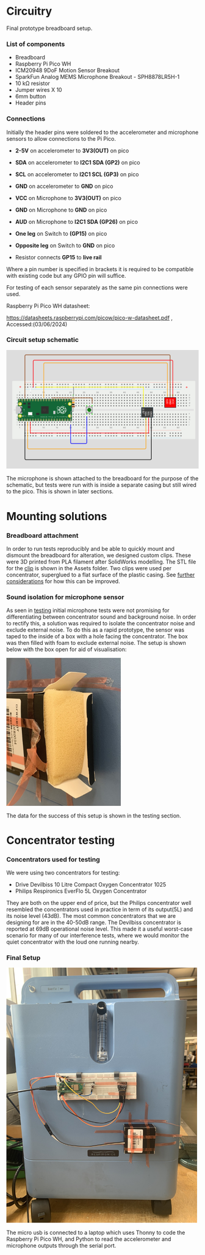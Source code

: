 # Circuitry

Final prototype breadboard setup. 

### List of components

- Breadboard
- Raspberry Pi Pico WH
- ICM20948 9DoF Motion Sensor Breakout
- SparkFun Analog MEMS Microphone Breakout - SPH8878LR5H-1
- 10 kΩ resistor
- Jumper wires X 10
- 6mm button
- Header pins

### Connections

Initially the header pins were soldered to the accelerometer and microphone sensors to allow connections to the Pi Pico.

 - **2-5V** on accelerometer to **3V3(OUT)** on pico
 - **SDA** on accelerometer to **I2C1 SDA (GP2)** on pico
 - **SCL** on accelerometer to **I2C1 SCL (GP3)** on pico
 - **GND** on accelerometer to **GND** on pico

 - **VCC** on Microphone to **3V3(OUT)** on pico
 - **GND** on Microphone to **GND** on pico
 - **AUD** on Microphone to **I2C1 SDA (GP26)** on pico

 - **One leg** on Switch to **(GP15)** on pico
 - **Opposite leg** on Switch to **GND** on pico
 - Resistor connects **GP15** to **live rail** 

Where a pin number is specified in brackets it is required to be compatible with existing code but any GPIO pin will suffice.

For testing of each sensor separately as the same pin connections were used.

Raspberry Pi Pico WH datasheet:

https://datasheets.raspberrypi.com/picow/pico-w-datasheet.pdf , Accessed:(03/06/2024)

### Circuit setup schematic

<img src="Assets/circuit_diagram.png" alt="Circuit diagram" width="800"/>

The microphone is shown attached to the breadboard for the purpose of the schematic, but tests were run with is inside a separate casing but still wired to the pico. This is shown in later sections.

# Mounting solutions

### Breadboard attachment

In order to run tests reproducibly and be able to quickly mount and dismount the breadboard for alteration, we designed custom clips. These were 3D printed from PLA filament after SolidWorks modelling. The STL file for the [clip](/3.final_output/Hardware_and_circuitry/Assets/clip.STL) is shown in the Assets folder. Two clips were used per concentrator, superglued to a flat surface of the plastic casing. See [further considerations](/3.final_output/Further_considerations/) for how this can be improved.

### Sound isolation for microphone sensor

As seen in [testing](/3.final_output/Testing/) initial microphone tests were not promising for differentiating between concentrator sound and background noise. In order to rectify this, a solution was required to isolate the concentrator noise and exclude external noise. 
To do this as a rapid prototype, the sensor was taped to the inside of a box with a hole facing the concentrator. The box was then filled with foam to exclude external noise. The setup is shown below with the box open for aid of visualisation:

<img src="Assets/Foam_fill.png" alt="Microphone noise isolation" width="300"/>

The data for the success of this setup is shown in the testing section.

# Concentrator testing

### Concentrators used for testing

We were using two concentrators for testing: 

- Drive Devilbiss 10 Litre Compact Oxygen Concentrator 1025 
- Philips Respironics EverFlo 5L Oxygen Concentrator

They are both on the upper end of price, but the Philips concentrator well resembled the concentrators used in practice in term of its output(5L) and its noise level (43dB). The most common concentrators that we are designing for are in the 40-50dB range. The Devilbiss concentrator is reported at 69dB operational noise level. This made it a useful worst-case scenario for many of our interference tests, where we would monitor the quiet concentrator with the loud one running nearby. 

### Final Setup 

<img src="Assets/Blue.jpeg" alt="Final setup on EverFlo" width="500"/>

The micro usb is connected to a laptop which uses Thonny to code the Raspberry Pi Pico WH, and Python to read the accelerometer and microphone outputs through the serial port.


